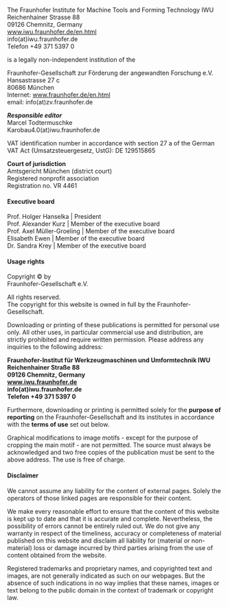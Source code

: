 The Fraunhofer Institute for Machine Tools and Forming Technology IWU  
Reichenhainer Strasse 88  
09126 Chemnitz, Germany  
www.iwu.fraunhofer.de/en.html  
info(at)iwu.fraunhofer.de  
Telefon +49 371 5397 0  

is a legally non-independent institution of the

Fraunhofer-Gesellschaft zur Förderung der angewandten Forschung e.V.  
Hansastrasse 27 c  
80686 München  
Internet: www.fraunhofer.de/en.html  
email: info(at)zv.fraunhofer.de  

___Responsible editor___  
Marcel Todtermuschke  
Karobau4.0(at)iwu.fraunhofer.de

VAT identification number in accordance with section 27 a of the German VAT Act (Umsatzsteuergesetz, UstG): DE 129515865 

__Court of jurisdiction__  
Amtsgericht  München (district court)  
Registered nonprofit association   
Registration no. VR 4461  




#### Executive board

Prof. Holger Hanselka | President  
Prof. Alexander Kurz | Member of the executive board  
Prof. Axel Müller-Groeling | Member of the executive board  
Elisabeth Ewen | Member of the executive board  
Dr. Sandra Krey | Member of the executive board  


#### Usage rights

Copyright © by  
Fraunhofer-Gesellschaft e.V.

All rights reserved.  
The copyright for this website is owned in full by the Fraunhofer-Gesellschaft.

Downloading or printing of these publications is permitted for personal use only. All other uses, in particular commercial use and distribution, are strictly prohibited and require written permission. Please address any inquiries to the following address:

__Fraunhofer-Institut für Werkzeugmaschinen und Umformtechnik IWU  
Reichenhainer Straße 88  
09126 Chemnitz, Germany  
www.iwu.fraunhofer.de  
info(at)iwu.fraunhofer.de  
Telefon +49 371 5397 0__

Furthermore, downloading or printing is permitted solely for the __purpose of reporting__ on the Fraunhofer-Gesellschaft and its institutes in accordance with the __terms of use__ set out below.

Graphical modifications to image motifs - except for the purpose of cropping the main motif - are not permitted. The source must always be acknowledged and two free copies of the publication must be sent to the above address. The use is free of charge.


#### Disclaimer

We cannot assume any liability for the content of external pages. Solely the operators of those linked pages are responsible for their content.

We make every reasonable effort to ensure that the content of this website is kept up to date and that it is accurate and complete. Nevertheless, the possibility of errors cannot be entirely ruled out. We do not give any warranty in respect of the timeliness, accuracy or completeness of material published on this website and disclaim all liability for (material or non-material) loss or damage incurred by third parties arising from the use of content obtained from the website.

Registered trademarks and proprietary names, and copyrighted text and images, are not generally indicated as such on our webpages. But the absence of such indications in no way implies that these names, images or text belong to the public domain in the context of trademark or copyright law.

